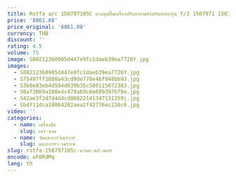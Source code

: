 ```yaml
---
title: Rstfa a/c 150797105C ควบคุมปั๊มเครื่องปรับอากาศสำหรับเทสลารุ่น Y/3 1507971 1507971-05-C
price: '8861.08'
price_original: '8861.08'
currency: THB
discount: ''
rating: 4.5
volume: 75
image: S08212360905d447e9fc1daeb39ea7726Y.jpg
images:
  - S08212360905d447e9fc1daeb39ea7726Y.jpg
  - S75497ff3888a43cd9de770e46f948bb9J.jpg
  - S3b8e83eb4d594d039b35c58011507238J.jpg
  - S0af3009a108e4c479a69c6e699397bf8e.jpg
  - S42ae3f2d7d4d4cd88822141347131359j.jpg
  - Sbdf11dca10864282aea2f42776ec220c6.jpg
video: ''
categories:
  - name: เครื่องมือ
    slug: เคร-องม
  - name: วัดและการวิเคราะห์
    slug: ดและการว-เคราะห
slug: rstfa-150797105c-ควบค-มป-มเคร
encode: oF8RdMq
lang: th
---
```

  